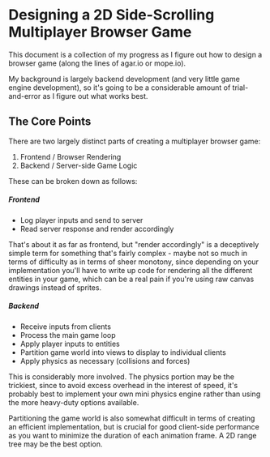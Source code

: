 # Designing a 2D Side-Scrolling Multiplayer Browser Game

This document is a collection of my progress as I figure out how to design a browser game (along the lines of agar.io or mope.io).

My background is largely backend development (and very little game engine development), so it's going to be a considerable amount of trial-and-error as I figure out what works best.

## The Core Points

There are two largely distinct parts of creating a multiplayer browser game:

1. Frontend / Browser Rendering
2. Backend / Server-side Game Logic

These can be broken down as follows:

##### Frontend
- Log player inputs and send to server
- Read server response and render accordingly

That's about it as far as frontend, but "render accordingly" is a deceptively simple term for something that's fairly complex - maybe not so much in terms of difficulty as in terms of sheer monotony, since depending on your implementation you'll have to write up code for rendering all the different entities in your game, which can be a real pain if you're using raw canvas drawings instead of sprites.

##### Backend
- Receive inputs from clients
- Process the main game loop
- Apply player inputs to entities
- Partition game world into views to display to individual clients
- Apply physics as necessary (collisions and forces)

This is considerably more involved. The physics portion may be the trickiest, since to avoid excess overhead in the interest of speed, it's probably best to implement your own mini physics engine rather than using the more heavy-duty options available. 

Partitioning the game world is also somewhat difficult in terms of creating an efficient implementation, but is crucial for good client-side performance as you want to minimize the duration of each animation frame. A 2D range tree may be the best option.
